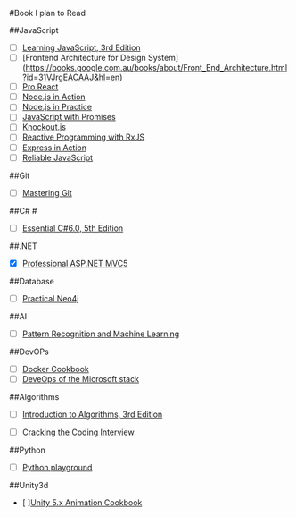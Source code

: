 #Book I plan to Read

##JavaScript

- [ ] [Learning JavaScript, 3rd Edition](http://shop.oreilly.com/product/0636920035534.do)
- [ ] [Frontend Architecture for Design System] (https://books.google.com.au/books/about/Front_End_Architecture.html?id=31VJrgEACAAJ&hl=en)
- [ ] [Pro React](http://www.apress.com/9781484212615)
- [ ] [Node.js in Action](https://www.manning.com/books/node-js-in-action)
- [ ] [Node.js in Practice](http://www.amazon.com/Node-js-Practice-Alex-R-Young/dp/1617290939/ref=sr_1_4?ie=UTF8&qid=1456830835&sr=8-4&keywords=node+in+action)
- [ ] [JavaScript with Promises](http://shop.oreilly.com/product/0636920032151.do)
- [ ] [Knockout.js](http://shop.oreilly.com/product/0636920035367.do#PowerReview)
- [ ] [Reactive Programming with RxJS](http://www.amazon.com/Reactive-Programming-RxJS-Asynchronous-JavaScript-ebook/dp/B01ATYZTI4)
- [ ] [Express in Action](https://www.manning.com/books/express-in-action)
- [ ] [Reliable JavaScript](http://www.wrox.com/WileyCDA/WroxTitle/Reliable-JavaScript-How-to-Code-Safely-in-the-World-s-Most-Dangerous-Language.productCd-1119028728.html)

##Git

- [ ] [Mastering Git](http://www.amazon.com/Mastering-Git-Jakub-Narebski/dp/1783553758)

##C# #

- [ ] [Essential C#6.0, 5th Edition](http://www.amazon.com/Essential-6-0-Addison-Wesley-Microsoft-Technology/dp/0134141040/ref=sr_1_1?ie=UTF8&qid=1456830949&sr=8-1&keywords=essential+c%23+6.0)

##.NET

- [X] [Professional ASP.NET MVC5](http://www.wrox.com/WileyCDA/WroxTitle/Professional-ASP-NET-MVC-5.productCd-1118794753.html)


##Database

- [ ] [Practical Neo4j](http://www.apress.com/9781484200230)


##AI

- [ ] [Pattern Recognition and Machine Learning](http://www.amazon.com/Pattern-Recognition-Learning-Information-Statistics/dp/0387310738/ref=pd_sim_14_7?ie=UTF8&dpID=61zEpn8lkRL&dpSrc=sims&preST=_AC_UL160_SR119%2C160_&refRID=1YDN3HQNSTSVMX3E5M1S)

##DevOPs
- [ ] [Docker Cookbook](http://shop.oreilly.com/product/0636920036791.do)
- [ ] [DeveOps of the Microsoft stack](http://www.apress.com/9781484214473)

##Algorithms

- [ ] [Introduction to Algorithms, 3rd Edition ](http://www.amazon.com/Introduction-Algorithms-3rd-MIT-Press/dp/0262033844/ref=pd_sim_14_2?ie=UTF8&dpID=51eDwv7tCtL&dpSrc=sims&preST=_AC_UL320_SR284%2C320_&refRID=11VQ2G8C7Y9CANRJD26H)

- [ ] [Cracking the Coding Interview](http://www.amazon.com/Cracking-Coding-Interview-6th-Programming/dp/0984782850/ref=sr_1_1?s=books&ie=UTF8&qid=1462535870&sr=1-1&keywords=crack+the+code+interview)

##Python
- [ ] [Python playground](https://www.nostarch.com/pythonplayground)

##Unity3d

- [ ][Unity 5.x Animation Cookbook](https://www.amazon.com/Unity-Animation-Cookbook-Maciej-Szczesnik-ebook/dp/B01CJV3VY4)